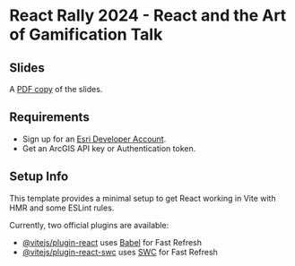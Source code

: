 # React Rally 2024 - React and the Art of Gamification Talk

## Slides
A [PDF copy](https://github.com/cyatteau/React-Rally-2024-Gamification/blob/master/Gamification-Presentation-PDF.pdf) of the slides.

## Requirements
- Sign up for an [Esri Developer Account](https://developers.arcgis.com/sign-up/).
- Get an ArcGIS API key or Authentication token.

## Setup Info

This template provides a minimal setup to get React working in Vite with HMR and some ESLint rules.

Currently, two official plugins are available:

- [@vitejs/plugin-react](https://github.com/vitejs/vite-plugin-react/blob/main/packages/plugin-react/README.md) uses [Babel](https://babeljs.io/) for Fast Refresh
- [@vitejs/plugin-react-swc](https://github.com/vitejs/vite-plugin-react-swc) uses [SWC](https://swc.rs/) for Fast Refresh

